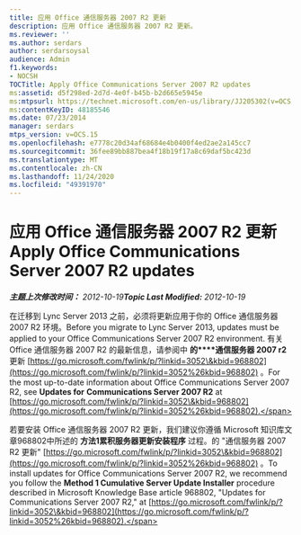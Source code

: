 ```yaml
---
title: 应用 Office 通信服务器 2007 R2 更新
description: 应用 Office 通信服务器 2007 R2 更新。
ms.reviewer: ''
ms.author: serdars
author: serdarsoysal
audience: Admin
f1.keywords:
- NOCSH
TOCTitle: Apply Office Communications Server 2007 R2 updates
ms:assetid: d5f298ed-2d7d-4e0f-b45b-b2d665e5945e
ms:mtpsurl: https://technet.microsoft.com/en-us/library/JJ205302(v=OCS.15)
ms:contentKeyID: 48185546
ms.date: 07/23/2014
manager: serdars
mtps_version: v=OCS.15
ms.openlocfilehash: e7778c20d34af68684e4b0400f4ed2ae2a145cc7
ms.sourcegitcommit: 36fee89bb887bea4f18b19f17a8c69daf5bc423d
ms.translationtype: MT
ms.contentlocale: zh-CN
ms.lasthandoff: 11/24/2020
ms.locfileid: "49391970"
---
```

# <a name="apply-office-communications-server-2007-r2-updates"></a><span data-ttu-id="bf7e8-103">应用 Office 通信服务器 2007 R2 更新</span><span class="sxs-lookup"><span data-stu-id="bf7e8-103">Apply Office Communications Server 2007 R2 updates</span></span>

<div data-xmlns="http://www.w3.org/1999/xhtml">

<div class="topic" data-xmlns="http://www.w3.org/1999/xhtml" data-msxsl="urn:schemas-microsoft-com:xslt" data-cs="https://msdn.microsoft.com/">

<div data-asp="https://msdn2.microsoft.com/asp">



</div>

<div id="mainSection">

<div id="mainBody"><span data-ttu-id="bf7e8-104">

<span> </span></span><span class="sxs-lookup"><span data-stu-id="bf7e8-104">

<span> </span></span></span>

<span data-ttu-id="bf7e8-105">_**主题上次修改时间：** 2012-10-19_</span><span class="sxs-lookup"><span data-stu-id="bf7e8-105">_**Topic Last Modified:** 2012-10-19_</span></span>

<span data-ttu-id="bf7e8-106">在迁移到 Lync Server 2013 之前，必须将更新应用于你的 Office 通信服务器 2007 R2 环境。</span><span class="sxs-lookup"><span data-stu-id="bf7e8-106">Before you migrate to Lync Server 2013, updates must be applied to your Office Communications Server 2007 R2 environment.</span></span> <span data-ttu-id="bf7e8-107">有关 Office 通信服务器 2007 R2 的最新信息，请参阅中 **的\*\*\*\*通信服务器 2007 r2** 更新 [https://go.microsoft.com/fwlink/p/?linkid=3052\&kbid=968802](https://go.microsoft.com/fwlink/p/?linkid=3052%26kbid=968802) 。</span><span class="sxs-lookup"><span data-stu-id="bf7e8-107">For the most up-to-date information about Office Communications Server 2007 R2, see **Updates for** **Communications Server 2007 R2** at [https://go.microsoft.com/fwlink/p/?linkid=3052\&kbid=968802](https://go.microsoft.com/fwlink/p/?linkid=3052%26kbid=968802).</span></span>

<span data-ttu-id="bf7e8-108">若要安装 Office 通信服务器 2007 R2 更新，我们建议你遵循 Microsoft 知识库文章968802中所述的 **方法1累积服务器更新安装程序** 过程。的 "通信服务器 2007 R2 更新" [https://go.microsoft.com/fwlink/p/?linkid=3052\&kbid=968802](https://go.microsoft.com/fwlink/p/?linkid=3052%26kbid=968802) 。</span><span class="sxs-lookup"><span data-stu-id="bf7e8-108">To install updates for Office Communications Server 2007 R2, we recommend you follow the **Method 1 Cumulative Server Update Installer** procedure described in Microsoft Knowledge Base article 968802, "Updates for Communications Server 2007 R2," at [https://go.microsoft.com/fwlink/p/?linkid=3052\&kbid=968802](https://go.microsoft.com/fwlink/p/?linkid=3052%26kbid=968802).</span></span>

<span data-ttu-id="bf7e8-109"></div>

<span> </span>

</div>

</div>

</span><span class="sxs-lookup"><span data-stu-id="bf7e8-109"></div>

<span> </span>

</div>

</div>

</span></span></div>

